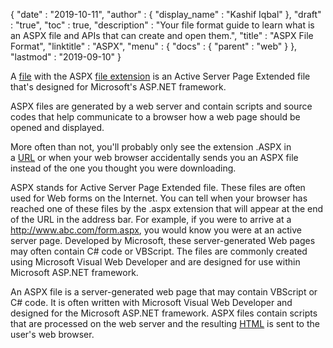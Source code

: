 {
  "date" : "2019-10-11",
  "author" : {
    "display_name" : "Kashif Iqbal"
  },
  "draft" : "true",
  "toc" : true,
  "description" : "Your file format guide to learn what is an ASPX file and APIs that can create and open them.",
  "title" : "ASPX File Format",
  "linktitle" : "ASPX",
  "menu" : {
    "docs" : {
      "parent" : "web"
    }
  },
  "lastmod" : "2019-09-10"
}



A [file](https://www.lifewire.com/what-is-a-file-2625878) with the ASPX [file extension](https://www.lifewire.com/what-is-a-file-extension-2625879) is an Active Server Page Extended file that's designed for Microsoft's ASP.NET framework.

ASPX files are generated by a web server and contain scripts and source codes that help communicate to a browser how a web page should be opened and displayed.

More often than not, you'll probably only see the extension .ASPX in a [URL](https://www.lifewire.com/what-is-a-url-2626035) or when your web browser accidentally sends you an ASPX file instead of the one you thought you were downloading.


ASPX stands for Active Server Page Extended file. These files are often used for Web forms on the Internet. You can tell when your browser has reached one of these files by the .aspx extension that will appear at the end of the URL in the address bar. For example, if you were to arrive at a http://www.abc.com/form.aspx, you would know you were at an active server page.
Developed by Microsoft, these server-generated Web pages may often contain C# code or VBScript. The files are commonly created using Microsoft Visual Web Developer and are designed for use within Microsoft ASP.NET framework.

An ASPX file is a server-generated web page that may contain VBScript or C# code. It is often written with Microsoft Visual Web Developer and designed for the Microsoft ASP.NET framework. ASPX files contain scripts that are processed on the web server and the resulting [HTML](https://techterms.com/definition/html) is sent to the user's web browser.
